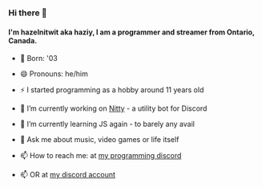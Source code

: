 ### Hi there 👋
#### I'm hazelnitwit aka haziy, I am a programmer and streamer from Ontario, Canada.

- 👶 Born: '03
- 😄 Pronouns: he/him
- ⚡ I started programming as a hobby around 11 years old
- 🔭 I’m currently working on [Nitty](https://github.com/hazelnitwit/Nitty) - a utility bot for Discord
- 🌱 I’m currently learning JS again - to barely any avail
- 💬 Ask me about music, video games or life itself


- 📫 How to reach me: at [my programming discord](https://discord.gg/zV4KuWMCzx)
- 📫 OR at [my discord account](https://discordapp.com/users/354414172559114240)
